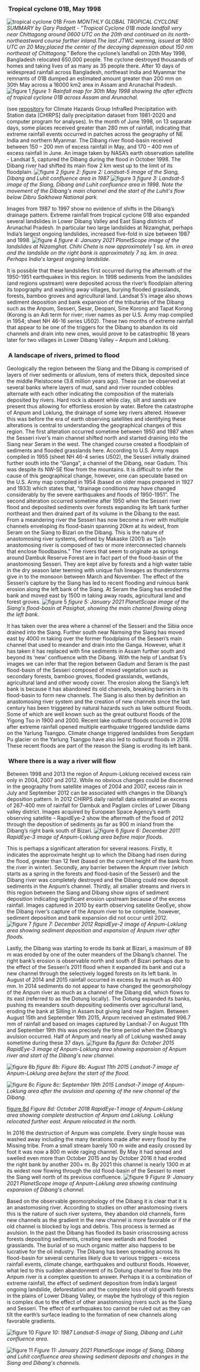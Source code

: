 ###        ​ Tropical cyclone 01B, May 1998
![tropical cyclone 01B](https://github.com/monsoonforest/lower-dibang-flood/blob/main/datasets/images-for-technical-doc/01b.vis.gif)
*From MONTHLY GLOBAL TROPICAL CYCLONE SUMMARY by Gary Padgett - "Tropical Cyclone 01B made landfall very near Chittagong around 0600 UTC on the 20th and continued on its north-northeastward course farther inland.The last JTWC warning, issued at 1800 UTC on 20 May,placed the center of the decaying depression about 150 nm northeast of Chittagong."*
Before the cyclone’s landfall on 20th May 1998, Bangladesh relocated 650,000 people. The cyclone destroyed thousands of homes and taking lives of as many as 35 people there. After 10 days of widespread rainfall across Bangladesh, northeast India and Myanmar the remnants of 01B dumped an estimated amount greater than 200 mm on 30th May across a 16000 km2 area in Assam and Arunachal Pradesh.
![figure 1](https://github.com/monsoonforest/lower-dibang-flood/blob/main/datasets/images-for-technical-doc/fig-1-rainfall-30th-may.jpeg)
*figure 1: Rainfall map for 30th May 1998 showing the after effects of tropical cyclone 01B across Assam and Arunachal.*

(see [repository](https://github.com/monsoonforest/lower-dibang-flood/tree/main/datasets/chirps-daily-1981-2020) for Climate Hazards Group InfraRed Precipitation with Station data [CHIRPS] daily precipitation dataset from 1981-2020 and computer program for analyses). In the month of June 1998, on 13 separate days, some places received greater than 280 mm of rainfall, indicating that extreme rainfall events occurred in patches across the geography of NE India and northern Myanmar. The Dibang river flood-basin received between 150 – 200 mm of excess rainfall in May, and 170 – 400 mm of excess rainfall in June.
An image taken by NASA’s earth observation satellite - Landsat 5, captured the Dibang during the flood in October 1998. The Dibang river had shifted its main flow 2 km west up to the limit of its floodplain.
![figure 2](https://github.com/monsoonforest/lower-dibang-flood/blob/main/datasets/images-for-technical-doc/fig-2-landsat-5-1987.jpeg)
*figure 2: figure 2: Landsat-5 image of the Siang, Dibang and Luhit confluence area in 1987*
![figure 3](https://github.com/monsoonforest/lower-dibang-flood/blob/main/datasets/images-for-technical-doc/fig-3-landsat-5-1998.jpeg) 
*figure 3: Landsat-5 image of the Siang, Dibang and Luhit confluence area in 1998. Note the movement of the Dibang's main channel and the start of the Luhit's flow below Dibru Saikhowa National park.*

Images from 1987 to 1997 show no evidence of shifts in the Dibang’s drainage pattern. Extreme rainfall from tropical cyclone 01B also expanded several landslides in Lower Dibang Valley and East Siang districts of Arunachal Pradesh. In particular two large landslides at Nizamghat, perhaps India’s largest ongoing landslides, increased five-fold in size between 1987 and 1998. 
![figure 4](https://github.com/monsoonforest/lower-dibang-flood/blob/main/datasets/images-for-technical-doc/fig-4-landslide-2021.jpeg)
*figure 4: January 2021 PlanetScope image of the landslides at Nizamghat. Chihi Cheta is now approximately 1 sq. km. in area and the landslide on the right bank is approximately 7 sq. km. in area. Perhaps India's largest ongoing landslide.*

It is possible that these landslides first occurred during the aftermath of the 1950-1951 earthquakes in this region. In 1998 sediments from the landslides (and regions upstream) were deposited across the river’s floodplain altering its topography and washing away villages, burying flooded grasslands, forests, bamboo groves and agricultural land. Landsat 5’s image also shows sediment deposition and bank expansion of the tributaries of the Dibang such as the Anpum, Sesseri, Sesar, Deopani, Sine Korong and Tapat Korong (Korong is an Adi term for river; river names as per U.S. Army map compiled in 1954; sheet NH 46-16 series U502).
These two months of extreme rainfall that appear to be one of the triggers for the Dibang to abandon its old channels and drain into new ones, would prove to be catastrophic 18 years later for two villages in Lower Dibang Valley – Anpum and Loklung.
        ​ 
###        ​ A landscape of rivers, primed to flood
Geologically the region between the Siang and the Dibang is comprised of layers  of river sediments or alluvium, tens of meters thick, deposited since the middle Pleistocene (3.6 million years ago). These can be observed at several banks where layers of mud, sand and river rounded cobbles alternate with each other indicating the composition of the materials deposited by rivers. Hard rock is absent while clay, silt and sands are present thus allowing for effortless erosion by water.
Before the catastrophe of Anpum and Loklung, the drainage of some key rivers altered. However this was before the era of earth observing satellites and identifying these alterations is central to understanding the geographical changes of this region. The first alteration occurred sometime between 1950 and 1987 when the Sesseri river’s main channel shifted north and started draining into the Siang near Seram in the west. The changed course created a floodplain of sediments and flooded grasslands here. According to U.S. Army maps compiled in 1955 (sheet NH 46-4 series U502), the Sesseri initially drained further south into the “Ganga”, a channel of the Dibang, near Gadum. This was despite its NW-SE flow from the mountains. It is difficult to infer the cause of this geographical change, however, one can speculate based on the U.S. Army map compiled in 1954 (based on older maps prepared in 1927 and 1933) which states that, “drainage conditions may have changed considerably by the severe earthquakes and floods of 1950-1951”.
The second alteration occurred sometime after 1950 when the Sesseri river flood and deposited sediments over forests expanding its left bank further northeast and then drained part of its volume in the Dibang to the east. From a meandering river the Sesseri has now become a river with multiple channels enveloping its flood-basin spanning 20km at its widest, from Seram on the Siang to Bizari on the Dibang. This is the nature of anastomosing river systems, defined by Makaske (2001) as “[a]n anastomosing river is composed of two or more interconnected channels that enclose floodbasins.” The rivers that seem to originate as springs around Dambuk Reserve Forest are in fact part of the flood-basin of the anastomosing Sesseri. They are kept alive by forests and a high water table in the dry season later teeming with unique fish lineages as thunderstorms give in to the monsoon between March and November.
The effect of the Sesseri’s capture by the Siang has led to recent flooding and ruinous bank erosion along the left bank of the Siang. At Seram the Siang has eroded the bank and moved east by 1500 m taking away roads, agricultural land and forest groves.
![figure 5](https://github.com/monsoonforest/lower-dibang-flood/blob/main/datasets/images-for-technical-doc/fig-5-siang-2021.jpeg)
*figure 5: January 2021 PlanetScope image of the Siang's flood-basin at Pasighat, showing the main channel flowing along the left bank.*

It has taken over the area where a channel of the Sesseri and the Sibia once drained into the Siang. Further south near Namsing the Siang has moved east by 4000 m taking over the former floodplains of the Sesseri’s main channel that used to meander and drain into the Ganga. However, what it has taken it has replaced with fine sediments in Assam further south and beyond its ‘new’ confluence with the Dibang.
With the help of Landsat 5’s images we can infer that the region between Gadum and Seram is the past flood-basin of the Sesseri composed of mixed vegetation such as secondary forests, bamboo groves, flooded grasslands, wetlands, agricultural land and other woody cover. The erosion along  the Siang’s left bank is because it has abandoned its old channels, breaking  barriers in its flood-basin to form new channels. The Siang is also then by definition an anastomosing river system and the creation of new channels since the last century has been triggered by natural hazards such as lake outburst floods. Some of which are well known such as the great outburst floods of the Yigong Tso in 1900 and 2000. Recent lake outburst floods occurred in 2018 after extreme rainfall opened multiple earthquake triggered landslide dams on the Yarlung Tsangpo. Climate change triggered landslides from Sengdam Pu glacier on the Yarlung Tsangpo have also led to outburst floods in 2018. These recent floods are part of the reason the Siang is eroding its left bank.


###        ​ Where there is a way a river will flow
Between 1998 and 2013 the region of Anpum-Loklung received excess rain only in 2004, 2007 and 2012. While no obvious changes could be discerned in the geography from satellite images of 2004 and 2007, excess rain in July and September 2012 can be associated with changes in the Dibang’s deposition pattern. In 2012 CHIRPS daily rainfall data estimated an excess of 267-400 mm of rainfall for Dambuk and Paglam circles of Lower Dibang valley district. Images acquired by European Space Agency’s earth observing satellite – RapidEye-2 show the aftermath of the flood of 2012 through the deposition of sediments as far as 900 m inland from the Dibang’s right bank south of Bizari.
![figure 6](https://github.com/monsoonforest/lower-dibang-flood/blob/main/datasets/images-for-technical-doc/fig-6-anpum-2011.jpeg)
*figure 6: December 2011 RapidEye-3 image of Anpum-Loklung area before major floods.*

This is perhaps a significant alteration for several reasons. Firstly, it indicates the approximate height up to which the Dibang had risen during the flood, greater than 12 feet (based on the current height of the bank from the river in winter). Secondly, any barrier between the Anpum river (which starts as a spring in the forests and flood-basin of the Sesseri) and the Dibang river was completely destroyed and the Dibang could now deposit sediments in the Anpum’s channel. Thirdly, all smaller streams and rivers in this region between the Siang and Dibang show signs of sediment deposition indicating significant erosion upstream because of the excess rainfall. Images captured in 2010 by earth observing satellite GeoEye, show the Dibang river’s capture of  the Anpum river to be complete, however, sediment deposition and bank expansion did not occur until 2012.
![figure 7](https://github.com/monsoonforest/lower-dibang-flood/blob/main/datasets/images-for-technical-doc/fig-7-anpum-2012.jpeg)
*figure 7: December 2012 RapidEye-2 image of Anpum-Loklung area showing sediment deposition and expansion of Anpum river after floods.*

Lastly, the Dibang was starting to erode its bank at Bizari, a maximum of 89 m was eroded by one of the outer meanders of the Dibang’s channel. The right bank’s erosion is observable north and south of Bizari perhaps due to the effect of the Sesseri’s 2011 flood when it expanded its bank and cut a new channel through the selectively logged forests on its left bank.
In August of 2014 and 2015 rainfall occurred in excess by as much as 400 mm. In 2014 sediments do not appear to have changed the geomorphology of the Anpum river as much as a channel of the Dibang did, which flows to its east (referred to as the Dotung locally). The Dotung expanded its banks, pushing its meanders south depositing sediments over agricultural land, eroding the bank at Silling in Assam but giving land near Paglam. Between August 15th and September 19th 2015, Anpum received an estimated 996.7 mm of rainfall and based on images captured by Landsat-7 on August 11th and September 19th this was precisely the time period when the Dibang’s avulsion occurred. Half of Anpum and nearly all of Loklung washed away sometime during these 37 days.
![figure 8a](https://github.com/monsoonforest/lower-dibang-flood/blob/main/datasets/images-for-technical-doc/fig-8a-anpum-2015.jpeg)
*figure 8a: October 2015 RapidEye-3 image of Anpum-Loklung area showing expansion of Anpum river and start of the Dibang's new channel.*

![figure 8b](https://github.com/monsoonforest/lower-dibang-flood/blob/main/datasets/images-for-technical-doc/fig-8b-anpum-11082015.jpeg)
*figure 8b: Figure 8b: August 11th 2015 Landsat-7 image of Anpum-Loklung area before the start of the flood.*

![figure 8c](https://github.com/monsoonforest/lower-dibang-flood/blob/main/datasets/images-for-technical-doc/fig-8c-anpum-19092015.jpeg)
*Figure 8c: September 19th 2015 Landsat-7 image of Anpum-Loklung area after the avulsion and opening of the new channel of the Dibang.*

[figure 8d](https://github.com/monsoonforest/lower-dibang-flood/blob/main/datasets/images-for-technical-doc/fig-8d-anpum-2018.jpeg)
*Figure 8d: October 2018 RapidEye-1 image of Anpum-Loklung area showing complete destruction of Anpum and Loklung. Loklung relocated further east. Anpum relocated in the north.*

In 2016 the destruction of Anpum was complete. Every single house was washed away including the many iterations made after every flood by the Missing tribe. From a small stream barely 100 m wide and easily crossed by foot it was now a 800 m wide raging channel. By May it had spread and swelled even more than October 2015 and by October 2016 it had eroded the right bank by another 200+ m. By 2021 this channel is nearly 1300 m at its widest now flowing through the old flood-basin of the Sesseri to meet the Siang well north of its previous confluence.
![figure 9](https://github.com/monsoonforest/lower-dibang-flood/blob/main/datasets/images-for-technical-doc/fig-9-anpum-2021.jpeg)
*Figure 9: January 2021 PlanetScope image of Anpum-Loklung area showing continuing expansion of Dibang's channel.*

Based on the observable geomorphology of the Dibang it is clear that it is an anastomosing river. According to studies on other anastomosing rivers this is the nature of such river systems, they abandon old channels, form new channels as the gradient in the new channel is more favorable or if the old channel is blocked by logs and debris. This process is termed as avulsion. In the past the Dibang has flooded its basin crisscrossing across forests depositing sediments, creating new wetlands and flooded grasslands. The burial of so much organic matter also happens to be lucrative for the oil industry. The Dibang has been spreading across its flood-basin for several centuries likely due to various triggers – excess rainfall events, climate change, earthquakes and outburst floods. However, what led to this sudden abandonment of its Dotung channel to flow into the Anpum river is a complex question to answer. Perhaps it is a combination of extreme rainfall, the effect of sediment deposition from India’s largest ongoing landslide, deforestation and the complete loss of old growth forests in the plains of Lower Dibang Valley, or maybe the hydrology of this region is complex due to the effect of other anastomosing rivers such as the Siang and Sesseri. The effect of earthquakes too cannot be ruled out as they can tilt the earth’s surface leading to the formation of new channels along favorable gradients.

![figure 10](https://github.com/monsoonforest/lower-dibang-flood/blob/main/datasets/images-for-technical-doc/fig-10-si-di-lu-confluence-1987.jpeg)
*Figure 10: 1987 Landsat-5 image of Siang, Dibang and Luhit confluence area.*

![figure 11](https://github.com/monsoonforest/lower-dibang-flood/blob/main/datasets/images-for-technical-doc/fig-11-si-di-lu-confluence-2021.jpeg)
*Figure 11: January 2021 PlanetScope image of Siang, Dibang and Luhit confluence area showing sediment deposits and changes in the Siang and Dibang's channels.*

